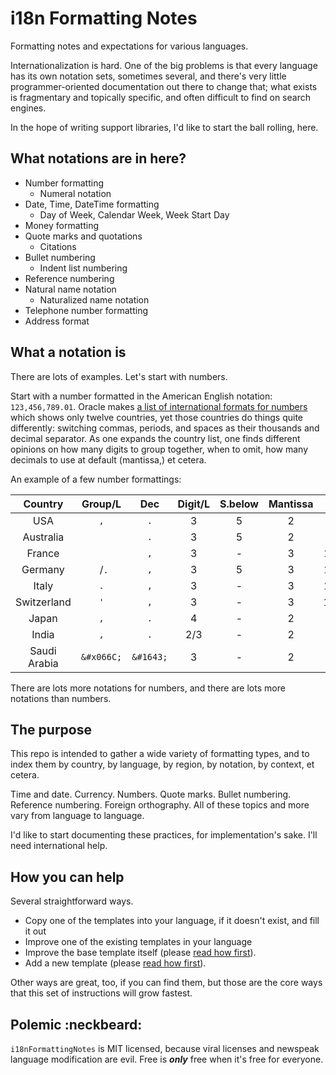 i18n Formatting Notes
=====================

Formatting notes and expectations for various languages.

Internationalization is hard.  One of the big problems is that every language has its own notation sets,
sometimes several, and there's very little programmer-oriented documentation out there to change that; what
exists is fragmentary and topically specific, and often difficult to find on search engines.

In the hope of writing support libraries, I'd like to start the ball rolling, here.



What notations are in here?
---------------------------

* Number formatting
  * Numeral notation
* Date, Time, DateTime formatting
  * Day of Week, Calendar Week, Week Start Day
* Money formatting
* Quote marks and quotations
  * Citations
* Bullet numbering
  * Indent list numbering
* Reference numbering
* Natural name notation
  * Naturalized name notation
* Telephone number formatting
* Address format



What a notation is
------------------

There are lots of examples.  Let's start with numbers.

Start with a number formatted in the American English notation: `123,456,789.01`.  Oracle makes [a list of
international formats for numbers](http://docs.oracle.com/cd/E19455-01/806-0169/overview-9/index.html)
which shows only twelve countries, yet those countries do things quite differently: switching commas, periods,
and spaces as their thousands and decimal separator.  As one expands the country list, one finds different
opinions on how many digits to group together, when to omit, how many decimals to use at default (mantissa,)
et cetera.

An example of a few number formattings:

| Country       | Group/L    | Dec       | Digit/L | S.below | Mantissa | Sample                             |
|:-------------:|:----------:|:---------:|:-------:|:-------:|:--------:|:----------------------------------:|
| USA           | `,`        | `.`       | 3       | 5       | 2        | 123,456,789.01                     |
| Australia     | ` `        | `.`       | 3       | 5       | 2        | 123 456 789.01                     |
| France        | ` `        | `,`       | 3       | -       | 3        | 123 456 789,012                    |
| Germany       | ` `/`.`    | `,`       | 3       | 5       | 3        | 123 456.789,012                    |
| Italy         | `.`        | `,`       | 3       | -       | 3        | 123.456.789,012                    |
| Switzerland   | `'`        | `,`       | 3       | -       | 3        | 123'456'789,012                    |
| Japan         | `,`        | `.`       | 4       | -       | 2        | 1,2345,6789.01                     |
| India         | `,`        | `.`       | 2/3     | -       | 2        | 12,34,56,789.01                    |
| Saudi Arabia  | `&#x066C;` | `&#1643;` | 3       | -       | 2        | 123&#x066C;456&#x066C;789&#1643;01 |

There are lots more notations for numbers, and there are lots more notations than numbers.



The purpose
-----------

This repo is intended to gather a wide variety of formatting types, and to index them by country, by language,
by region, by notation, by context, et cetera.

Time and date.  Currency.  Numbers.  Quote marks.  Bullet numbering.  Reference numbering.  Foreign
orthography. All of these topics and more vary from language to language.

I'd like to start documenting these practices, for implementation's sake.  I'll need international help.



How you can help
----------------

Several straightforward ways.

* Copy one of the templates into your language, if it doesn't exist, and fill it out
* Improve one of the existing templates in your language
* Improve the base template itself (please [read how first](#)).
* Add a new template (please [read how first](#)).

Other ways are great, too, if you can find them, but those are the core ways that this set of instructions
will grow fastest.



Polemic :neckbeard:
-------------------

`i18nFormattingNotes` is MIT licensed, because viral licenses and newspeak language modification are evil.
Free is ***only*** free when it's free for everyone.
